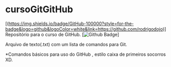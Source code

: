 # cursoGitGitHub
[(https://img.shields.io/badge/GitHub-100000?style=for-the-badge&logo=github&logoColor=white&link=https://github.com/rodrigodojo)]
Repositório para o curso de GitHub. 
[![Github Badge](https://img.shields.io/badge/GitHub-100000?style=for-the-badge&logo=github&logoColor=white&link=https://github.com/rodrigodojo)]

Arquivo de texto(.txt) com um lista de comandos para Git. 

*Comandos básicos para uso do GitHub , estilo caixa de primeiros socorros XD.
